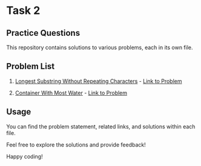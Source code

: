 # Task 2

## Practice Questions

This repository contains solutions to various problems, each in its own file.

## Problem List

1. [Longest Substring Without Repeating Characters](1_Longest_Substring_Without_Repeating_Characters.cpp) - [Link to Problem](https://leetcode.com/problems/longest-substring-without-repeating-characters/)

2. [Container With Most Water](2_Container_With_Most_Water.cpp) - [Link to Problem](https://leetcode.com/problems/container-with-most-water/description/)

## Usage

You can find the problem statement, related links, and solutions within each file.

Feel free to explore the solutions and provide feedback!

Happy coding!
